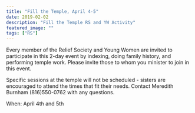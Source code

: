 ```yaml
---
title: "Fill the Temple, April 4-5"
date: 2019-02-02    
description: "Fill the Temple RS and YW Activity"
featured_image: ""
tags: ["RS"]
---
```


Every member of the Relief Society and Young Women are invited to participate in this 2-day event by indexing, doing family history, and performing temple work. Please invite those to whom you minister to join in this event.  

Specific sessions at the temple will not be scheduled - sisters are encouraged to attend the times that fit their needs.  Contact Meredith Burnham (816)550-0762 with any questions.  

When: April 4th and 5th